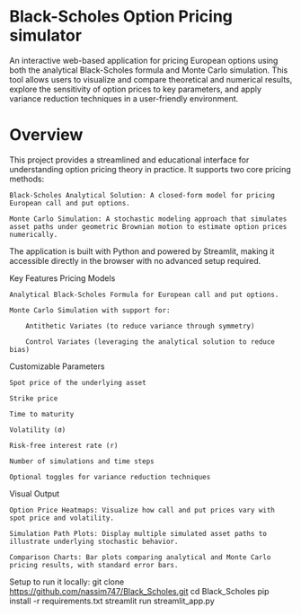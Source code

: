 # Black-Scholes Option Pricing simulator
An interactive web-based application for pricing European options using both the analytical Black-Scholes formula and Monte Carlo simulation. This tool allows users to visualize and compare theoretical and numerical results, explore the sensitivity of option prices to key parameters, and apply variance reduction techniques in a user-friendly environment.

# Overview
This project provides a streamlined and educational interface for understanding option pricing theory in practice. It supports two core pricing methods:

    Black-Scholes Analytical Solution: A closed-form model for pricing European call and put options.

    Monte Carlo Simulation: A stochastic modeling approach that simulates asset paths under geometric Brownian motion to estimate option prices numerically.

The application is built with Python and powered by Streamlit, making it accessible directly in the browser with no advanced setup required.


Key Features
  Pricing Models

    Analytical Black-Scholes Formula for European call and put options.

    Monte Carlo Simulation with support for:

        Antithetic Variates (to reduce variance through symmetry)

        Control Variates (leveraging the analytical solution to reduce bias)

Customizable Parameters

    Spot price of the underlying asset

    Strike price

    Time to maturity

    Volatility (σ)

    Risk-free interest rate (r)

    Number of simulations and time steps

    Optional toggles for variance reduction techniques

Visual Output

    Option Price Heatmaps: Visualize how call and put prices vary with spot price and volatility.

    Simulation Path Plots: Display multiple simulated asset paths to illustrate underlying stochastic behavior.

    Comparison Charts: Bar plots comparing analytical and Monte Carlo pricing results, with standard error bars.

Setup to run it locally:
git clone https://github.com/nassim747/Black_Scholes.git
cd Black_Scholes
pip install -r requirements.txt
streamlit run streamlit_app.py
